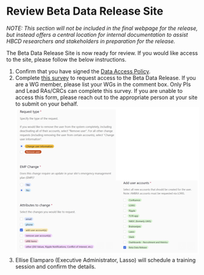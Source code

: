 # Review Beta Data Release Site

*NOTE: This section will not be included in the final webpage for the release, but instead offers a central location for internal documentation to assist HBCD researchers and stakeholders in preparation for the release.*

The Beta Data Release Site is now ready for review. If you would like access to the site, please follow the below instructions.

1. Confirm that you have signed the [Data Access Policy](https://urldefense.com/v3/__https:/hbcdstudy.atlassian.net/wiki/spaces/PC/pages/447479809/Data*Access*Policy*Survey__;Kysr!!Mih3wA!CBflhwBRdkK1LbowcAAxH_XvAZEBWI14So443EvCMvsW78Ubw3uk2U746DWiCg_l41TKK7StVirKzBYHEv8BU_5x2A$).
2. Complete [this survey](https://urldefense.com/v3/__https:/hbcdstudy.atlassian.net/wiki/spaces/SH/pages/193232971/Airtable*Forms*2024__;Kys!!Mih3wA!CBflhwBRdkK1LbowcAAxH_XvAZEBWI14So443EvCMvsW78Ubw3uk2U746DWiCg_l41TKK7StVirKzBYHEv82-EsXkw$) to request access to the Beta Data Release. If you are a WG member, please list your WGs in the comment box. Only PIs and Lead RAs/CRCs can complete this survey. If you are unable to access this form, please reach out to the appropriate person at your site to submit on your behalf. ![](images/betareleasereview.png)
3. Ellise Elamparo (Executive Administrator, Lasso) will schedule a training session and confirm the details.



